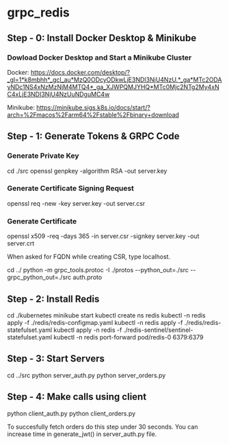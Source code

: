 # grpc_redis

## Step - 0: Install Docker Desktop & Minikube

### Dowload Docker Desktop and Start a Minikube Cluster

Docker: https://docs.docker.com/desktop/?_gl=1*k8mbhh*_gcl_au*MzQ0ODcyODkwLjE3NDI3NjU4NzU.*_ga*MTc2ODAyNDc1NS4xNzMzNjM4MTQ4*_ga_XJWPQMJYHQ*MTc0Mjc2NTg2My4xNC4xLjE3NDI3NjU4NzUuNDguMC4w

Minikube: https://minikube.sigs.k8s.io/docs/start/?arch=%2Fmacos%2Farm64%2Fstable%2Fbinary+download

## Step - 1: Generate Tokens & GRPC Code

### Generate Private Key

cd ./src
openssl genpkey -algorithm RSA -out server.key

### Generate Certificate Signing Request

openssl req -new -key server.key -out server.csr

### Generate Certificate

openssl x509 -req -days 365 -in server.csr -signkey server.key -out server.crt

When asked for FQDN while creating CSR, type localhost.

cd ../
python -m grpc_tools.protoc -I ./protos --python_out=./src --grpc_python_out=./src auth.proto

## Step - 2: Install Redis

cd ./kubernetes
minikube start
kubectl create ns redis
kubectl -n redis apply -f ./redis/redis-configmap.yaml
kubectl -n redis apply -f ./redis/redis-statefulset.yaml
kubectl apply -n redis -f ./redis-sentinel/sentinel-statefulset.yaml
kubectl -n redis port-forward pod/redis-0 6379:6379

## Step - 3: Start Servers

cd ../src
python server_auth.py
python server_orders.py

## Step - 4: Make calls using client

python client_auth.py
python client_orders.py

To succesfully fetch orders do this step under 30 seconds.
You can increase time in generate_jwt() in server_auth.py file.
